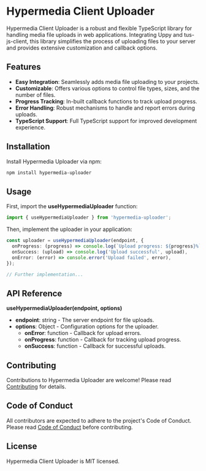 # Hypermedia Client Uploader

Hypermedia Client Uploader is a robust and flexible TypeScript library for handling media file uploads in web applications. Integrating Uppy and tus-js-client, this library simplifies the process of uploading files to your server and provides extensive customization and callback options.

## Features

- **Easy Integration**: Seamlessly adds media file uploading to your projects.
- **Customizable**: Offers various options to control file types, sizes, and the number of files.
- **Progress Tracking**: In-built callback functions to track upload progress.
- **Error Handling**: Robust mechanisms to handle and report errors during uploads.
- **TypeScript Support**: Full TypeScript support for improved development experience.

## Installation

Install Hypermedia Uploader via npm:

```bash
npm install hypermedia-uploader
```

## Usage

First, import the **useHypermediaUploader** function:

```typescript
import { useHypermediaUploader } from 'hypermedia-uploader';
```

Then, implement the uploader in your application:

```typescript
const uploader = useHypermediaUploader(endpoint, {
  onProgress: (progress) => console.log(`Upload progress: ${progress}%`),
  onSuccess: (upload) => console.log('Upload successful', upload),
  onError: (error) => console.error('Upload failed', error),
});

// Further implementation...
```

## API Reference

**useHypermediaUploader(endpoint, options)**

- **endpoint**: string - The server endpoint for file uploads.
- **options**: Object - Configuration options for the uploader.
  - **onError**: function - Callback for upload errors.
  - **onProgress**: function - Callback for tracking upload progress.
  - **onSuccess**: function - Callback for successful uploads.

## Contributing

Contributions to Hypermedia Uploader are welcome! Please read [Contributing](CONTRIBUTING.md) for details.

## Code of Conduct

All contributors are expected to adhere to the project's Code of Conduct. Please read [Code of Conduct](CODE_OF_CONDUCT.md) before contributing.

## License

Hypermedia Client Uploader is MIT licensed.
